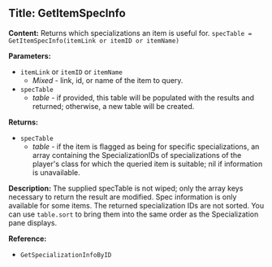 ## Title: GetItemSpecInfo

**Content:**
Returns which specializations an item is useful for.
`specTable = GetItemSpecInfo(itemLink or itemID or itemName)`

**Parameters:**
- `itemLink` or `itemID` or `itemName`
  - *Mixed* - link, id, or name of the item to query.
- `specTable`
  - *table* - if provided, this table will be populated with the results and returned; otherwise, a new table will be created.

**Returns:**
- `specTable`
  - *table* - if the item is flagged as being for specific specializations, an array containing the SpecializationIDs of specializations of the player's class for which the queried item is suitable; nil if information is unavailable.

**Description:**
The supplied specTable is not wiped; only the array keys necessary to return the result are modified.
Spec information is only available for some items.
The returned specialization IDs are not sorted. You can use `table.sort` to bring them into the same order as the Specialization pane displays.

**Reference:**
- `GetSpecializationInfoByID`